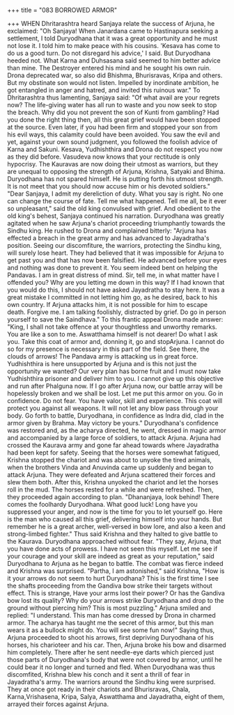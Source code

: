 +++
title = "083 BORROWED ARMOR"

+++
WHEN Dhritarashtra heard Sanjaya relate
the success of Arjuna, he exclaimed: "Oh
Sanjaya! When Janardana came to
Hastinapura seeking a settlement, I told
Duryodhana that it was a great
opportunity and he must not lose it. I told
him to make peace with his cousins.
'Kesava has come to do us a good turn. Do
not disregard his advice,' I said. But
Duryodhana heeded not. What Karna and
Duhsasana said seemed to him better
advice than mine. The Destroyer entered
his mind and he sought his own ruin.
Drona deprecated war, so also did
Bhishma, Bhurisravas, Kripa and others.
But my obstinate son would not listen.
Impelled by inordinate ambition, he got
entangled in anger and hatred, and invited
this ruinous war."
To Dhritarashtra thus lamenting, Sanjaya
said: "Of what avail are your regrets now?
The life-giving water has all run to waste
and you now seek to stop the breach. Why
did you not prevent the son of Kunti from
gambling? Had you done the right thing
then, all this great grief would have been
stopped at the source. Even later, if you
had been firm and stopped your son from
his evil ways, this calamity could have
been avoided. You saw the evil and yet,
against your own sound judgment, you
followed the foolish advice of Karna and
Sakuni. Kesava, Yudhishthira and Drona
do not respect you now as they did before.
Vasudeva now knows that your rectitude
is only hypocrisy. The Kauravas are now
doing their utmost as warriors, but they
are unequal to opposing the strength of
Arjuna, Krishna, Satyaki and Bhima.
Duryodhana has not spared himself. He is
putting forth his utmost strength. It is not
meet that you should now accuse him or
his devoted soldiers."
"Dear Sanjaya, I admit my dereliction of
duty. What you say is right. No one can
change the course of fate. Tell me what
happened. Tell me all, be it ever so
unpleasant," said the old king convulsed
with grief. And obedient to the old king's
behest, Sanjaya continued his narration.
Duryodhana was greatly agitated when he
saw
Arjuna's
chariot
proceeding
triumphantly towards the Sindhu king. He
rushed to Drona and complained bitterly:
"Arjuna has effected a breach in the great
army and has advanced to Jayadratha's
position. Seeing our discomfiture, the
warriors, protecting the Sindhu king, will
surely lose heart. They had believed that it
was impossible for Arjuna to get past you
and that has now been falsified. He
advanced before your eyes and nothing
was done to prevent it. You seem indeed
bent on helping the Pandavas. I am in
great distress of mind. Sir, tell me, in what
matter have I offended you? Why are you
letting me down in this way? If I had
known that you would do this, I should
not have asked Jayadratha to stay here. It
was a great mistake I committed in not
letting him go, as he desired, back to his
own country. If Arjuna attacks him, it is
not possible for him to escape death.
Forgive me. I am talking foolishly,
distracted by grief. Do go in person
yourself to save the Saindhava."
To this frantic appeal Drona made answer:
"King, I shall not take offence at your
thoughtless and unworthy remarks. You
are like a son to me. Aswatthama himself
is not dearer! Do what I ask you. Take this
coat of armor and, donning it, go and stopArjuna. I cannot do so for my presence is
necessary in this part of the field. See
there, the clouds of arrows! The Pandava
army is attacking us in great force.
Yudhishthira is here unsupported by
Arjuna and is this not just the opportunity
we wanted? Our very plan has borne fruit
and I must now take Yudhishthira
prisoner and deliver him to you. I cannot
give up this objective and run after
Phalguna now. If I go after Arjuna now,
our battle array will be hopelessly broken
and we shall be lost. Let me put this armor
on you. Go in confidence. Do not fear.
You have valor, skill and experience. This
coat will protect you against all weapons.
It will not let any blow pass through your
body. Go forth to battle, Duryodhana, in
confidence as Indra did, clad in the armor
given by Brahma. May victory be yours."
Duryodhana's confidence was restored
and, as the acharya directed, he went,
dressed in magic armor and accompanied
by a large force of soldiers, to attack
Arjuna.
Arjuna had crossed the Kaurava army and
gone far ahead towards where Jayadratha
had been kept for safety. Seeing that the
horses were somewhat fatigued, Krishna
stopped the chariot and was about to
unyoke the tired animals, when the
brothers Vinda and Anuvinda came up
suddenly and began to attack Arjuna.
They were defeated and Arjuna scattered
their forces and slew them both. After
this, Krishna unyoked the chariot and let
the horses roll in the mud. The horses
rested for a while and were refreshed.
Then, they proceeded again according to
plan.
"Dhananjaya, look behind! There comes
the foolhardy Duryodhana. What good
luck! Long have you suppressed your
anger, and now is the time for you to let
yourself go. Here is the man who caused
all this grief, delivering himself into your
hands. But remember he is a great archer,
well-versed in bow lore, and also a keen
and strong-limbed fighter." Thus said
Krishna and they halted to give battle to
the Kaurava.
Duryodhana approached without fear.
"They say, Arjuna, that you have done
acts of prowess. I have not seen this
myself. Let me see if your courage and
your skill are indeed as great as your
reputation," said Duryodhana to Arjuna as
he began to battle.
The combat was fierce indeed and
Krishna was surprised.
"Partha, I am astonished," said Krishna,
"How is it your arrows do not seem to
hurt Duryodhana? This is the first time I
see the shafts proceeding from the
Gandiva bow strike their targets without
effect. This is strange, Have your arms
lost their power? Or has the Gandiva bow
lost its quality? Why do your arrows strike
Duryodhana and drop to the ground
without piercing him? This is most
puzzling."
Arjuna smiled and replied: "I understand.
This man has come dressed by Drona in
charmed armor. The acharya has taught
me the secret of this armor, but this man
wears it as a bullock might do. You will
see some fun now!"
Saying thus, Arjuna proceeded to shoot
his arrows, first depriving Duryodhana of
his horses, his charioteer and his car.
Then, Arjuna broke his bow and disarmed
him completely. There after he sent
needle-eye darts which pierced just those
parts of Duryodhana's body that were not
covered by armor, until he could bear it no
longer and turned and fled.
When Duryodhana was thus discomfited,
Krishna blew his conch and it sent a thrill
of fear in Jayadratha's army. The warriors
around the Sindhu king were surprised.
They at once got ready in their chariots
and
Bhurisravas,
Chala,
Karna,Vrishasena, Kripa, Salya, Aswatthama
and Jayadratha, eight of them, arrayed
their forces against Arjuna.